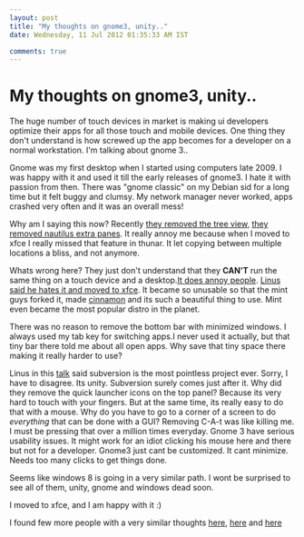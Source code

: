 ```yaml
---
layout: post
title: "My thoughts on gnome3, unity.."
date: Wednesday, 11 Jul 2012 01:35:33 AM IST

comments: true
---
```

# My thoughts on gnome3, unity..

The huge number of touch devices in market is making ui developers optimize
their apps for all those touch and mobile devices. One thing they don't
understand is how screwed up the app becomes for a developer on a normal
workstation. I'm talking about gnome 3..

Gnome was my first desktop when I started using computers late 2009. I was happy
with it and used it till the early releases of gnome3. I hate it with passion
from then. There was "gnome classic" on my Debian sid for a long time but it
felt buggy and clumsy. My network manager never worked, apps crashed very often
and it was an overall mess!

Why am I saying this now? Recently [they removed the tree
view](http://git.gnome.org/browse/nautilus/commit/?id=ef467c8775392d0f0feb0e38f7a80f2d41719d84),
[they removed nautilus extra
panes](http://git.gnome.org/browse/nautilus/commit/?id=b8d5b4a7bcf47ed34a6343c95bcc3b079255c0a0). It
really annoy me because when I moved to xfce I really missed that feature in
thunar. It let copying between multiple locations a bliss, and not anymore.

Whats wrong here? They just don't understand that they **CAN'T** run the same
thing on a touch device and a desktop.[It does annoy
people](http://amplicate.com/hate/gnome3). [Linus said he hates it and moved to
xfce](https://plus.google.com/102150693225130002912/posts/UkoAaLDpF4i). It
became so unusable so that the mint guys forked it, made
[cinnamon](http://cinnamon.linuxmint.com/) and its such a beautiful thing to
use. Mint even became the most popular distro in the planet.

There was no reason to remove the bottom bar with minimized windows. I always
used my tab key for switching apps.I never used it actually, but that tiny bar
there told me about all open apps. Why save that tiny space there making it
really harder to use?

Linus in this [talk](http://www.youtube.com/watch?v=4XpnKHJAok8) said subversion
is the most pointless project ever. Sorry, I have to disagree. Its unity.
Subversion surely comes just after it. Why did they remove the quick launcher
icons on the top panel? Because its very hard to touch with your fingers. But at
the same time, its really easy to do that with a mouse. Why do you have to go to
a corner of a screen to do *everything* that can be done with a GUI? Removing
C-A-t was like killing me. I must be pressing that over a million times
everyday. Gnome 3 have serious usability issues. It might work for an idiot
clicking his mouse here and there but not for a developer. Gnome3 just cant be
customized. It cant minimize. Needs too many clicks to get things done.

Seems like windows 8 is going in a very similar path. I wont be surprised to see
all of them, unity, gnome and windows dead soon.

I moved to xfce, and I am happy with it :)

I found few more people with a very similar thoughts [here](
http://felipec.wordpress.com/2011/06/16/after-two-weeks-of-using-gnome-3-i-officially-hate-it/),
[here](http://blog.taz.net.au/2011/11/27/some-more-reasons-to-hate-gnome-shell/)
and
[here](http://www.zdnet.com/blog/virtualization/i-hate-unity-i-hate-gnome-i-hate-windows-8-the-ultimate-desktop-search-continues/4089)

